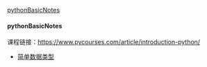 [pythonBasicNotes](https://github.com/zhang-anan/Learning-Notes/blob/master/README.md#pythonbasicnotes)
#### pythonBasicNotes
课程链接：https://www.pycourses.com/article/introduction-python/
- [简单数据类型](Learning-Notes/pythonBasicNotes/简单数据类型.md)
